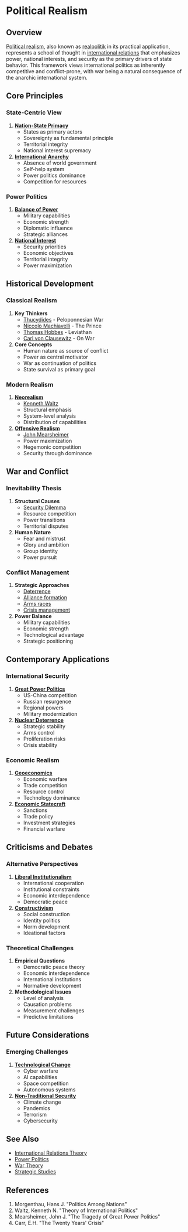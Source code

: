 # Political Realism

## Overview

[Political realism](POLITICAL_REALISM.md), also known as [realpolitik](../../../literary_products/joes_notes/REALPOLITIK.md) in its practical application, represents a school of thought in [international relations](../../../literary_products/joes_notes/INTERNATIONAL_RELATIONS.md) that emphasizes power, national interests, and security as the primary drivers of state behavior. This framework views international politics as inherently competitive and conflict-prone, with war being a natural consequence of the anarchic international system.

## Core Principles

### State-Centric View

1. [**Nation-State Primacy**](../../../literary_products/joes_notes/misc/non_human_intelligences.md)
   * States as primary actors
   * Sovereignty as fundamental principle
   * Territorial integrity
   * National interest supremacy
2. [**International Anarchy**](../../../literary_products/joes_notes/INTERNATIONAL_ANARCHY.md)
   * Absence of world government
   * Self-help system
   * Power politics dominance
   * Competition for resources

### Power Politics

1. [**Balance of Power**](../../../literary_products/joes_notes/BALANCE_OF_POWER.md)
   * Military capabilities
   * Economic strength
   * Diplomatic influence
   * Strategic alliances
2. [**National Interest**](../../../literary_products/joes_notes/NATIONAL_INTEREST.md)
   * Security priorities
   * Economic objectives
   * Territorial integrity
   * Power maximization

## Historical Development

### Classical Realism

1. **Key Thinkers**
   * [Thucydides](../HISTORY/THUCYDIDES.md) - Peloponnesian War
   * [Niccolò Machiavelli](NICCOLO_MACHIAVELLI.md) - The Prince
   * [Thomas Hobbes](THOMAS_HOBBES.md) - Leviathan
   * [Carl von Clausewitz](../../../literary_products/joes_notes/CLAUSEWITZ.md) - On War
2. **Core Concepts**
   * Human nature as source of conflict
   * Power as central motivator
   * War as continuation of politics
   * State survival as primary goal

### Modern Realism

1. [**Neorealism**](../../../literary_products/joes_notes/NEOREALISM.md)
   * [Kenneth Waltz](../../../literary_products/joes_notes/KENNETH_WALTZ.md)
   * Structural emphasis
   * System-level analysis
   * Distribution of capabilities
2. [**Offensive Realism**](../../../literary_products/joes_notes/OFFENSIVE_REALISM.md)
   * [John Mearsheimer](../../../literary_products/joes_notes/JOHN_MEARSHEIMER.md)
   * Power maximization
   * Hegemonic competition
   * Security through dominance

## War and Conflict

### Inevitability Thesis

1. **Structural Causes**
   * [Security Dilemma](../../../literary_products/joes_notes/SECURITY_DILEMMA.md)
   * Resource competition
   * Power transitions
   * Territorial disputes
2. **Human Nature**
   * Fear and mistrust
   * Glory and ambition
   * Group identity
   * Power pursuit

### Conflict Management

1. **Strategic Approaches**
   * [Deterrence](../../../literary_products/joes_notes/DETERRENCE.md)
   * [Alliance formation](../../../literary_products/joes_notes/ALLIANCE_FORMATION.md)
   * [Arms races](../../../literary_products/joes_notes/ARMS_RACE.md)
   * [Crisis management](../../../literary_products/joes_notes/CRISIS_MANAGEMENT.md)
2. **Power Balance**
   * Military capabilities
   * Economic strength
   * Technological advantage
   * Strategic positioning

## Contemporary Applications

### International Security

1. [**Great Power Politics**](../../../literary_products/joes_notes/GREAT_POWER_POLITICS.md)
   * US-China competition
   * Russian resurgence
   * Regional powers
   * Military modernization
2. [**Nuclear Deterrence**](../../../literary_products/joes_notes/NUCLEAR_DETERRENCE.md)
   * Strategic stability
   * Arms control
   * Proliferation risks
   * Crisis stability

### Economic Realism

1. [**Geoeconomics**](../../../literary_products/joes_notes/GEOECONOMICS.md)
   * Economic warfare
   * Trade competition
   * Resource control
   * Technology dominance
2. [**Economic Statecraft**](../../../literary_products/joes_notes/ECONOMIC_STATECRAFT.md)
   * Sanctions
   * Trade policy
   * Investment strategies
   * Financial warfare

## Criticisms and Debates

### Alternative Perspectives

1. [**Liberal Institutionalism**](../../../literary_products/joes_notes/LIBERAL_INSTITUTIONALISM.md)
   * International cooperation
   * Institutional constraints
   * Economic interdependence
   * Democratic peace
2. [**Constructivism**](../../../literary_products/joes_notes/CONSTRUCTIVISM.md)
   * Social construction
   * Identity politics
   * Norm development
   * Ideational factors

### Theoretical Challenges

1. **Empirical Questions**
   * Democratic peace theory
   * Economic interdependence
   * International institutions
   * Normative development
2. **Methodological Issues**
   * Level of analysis
   * Causation problems
   * Measurement challenges
   * Predictive limitations

## Future Considerations

### Emerging Challenges

1. [**Technological Change**](../../../literary_products/joes_notes/TECHNOLOGICAL_CHANGE.md)
   * Cyber warfare
   * AI capabilities
   * Space competition
   * Autonomous systems
2. [**Non-Traditional Security**](../../../literary_products/joes_notes/NON_TRADITIONAL_SECURITY.md)
   * Climate change
   * Pandemics
   * Terrorism
   * Cybersecurity

## See Also

* [International Relations Theory](../../../literary_products/joes_notes/INTERNATIONAL_RELATIONS_THEORY.md)
* [Power Politics](../../../literary_products/joes_notes/POWER_POLITICS.md)
* [War Theory](../../../literary_products/joes_notes/WAR_THEORY.md)
* [Strategic Studies](../../../literary_products/joes_notes/STRATEGIC_STUDIES.md)

## References

1. Morgenthau, Hans J. "Politics Among Nations"
2. Waltz, Kenneth N. "Theory of International Politics"
3. Mearsheimer, John J. "The Tragedy of Great Power Politics"
4. Carr, E.H. "The Twenty Years' Crisis"
